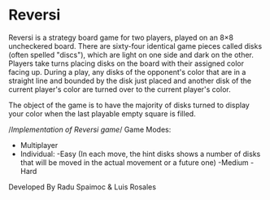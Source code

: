 # Reversi

Reversi is a strategy board game for two players, played on an 8×8 uncheckered board. There are sixty-four identical game pieces called disks (often spelled "discs"), which are light on one side and dark on the other. Players take turns placing disks on the board with their assigned color facing up. During a play, any disks of the opponent's color that are in a straight line and bounded by the disk just placed and another disk of the current player's color are turned over to the current player's color.

The object of the game is to have the majority of disks turned to display your color when the last playable empty square is filled.


/*Implementation of Reversi game*/
Game Modes:
 - Multiplayer
 - Individual:
    -Easy (In each move, the hint disks shows a number of disks that will be moved in the actual movement or a future one)
    -Medium
    -Hard

Developed By Radu Spaimoc & Luis Rosales


